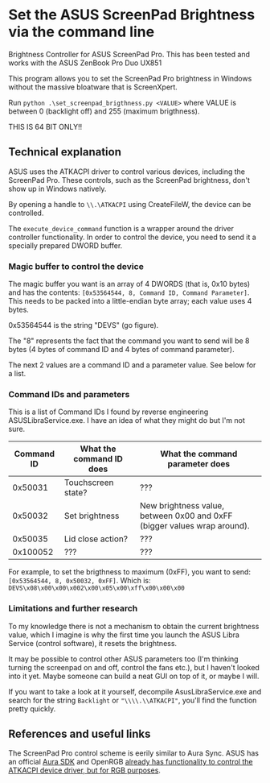 # Set the ASUS ScreenPad Brightness via the command line

Brightness Controller for ASUS ScreenPad Pro. This has been tested and works with the ASUS ZenBook Pro Duo UX851

This program allows you to set the ScreenPad Pro brightness in Windows without the massive bloatware that is ScreenXpert.

Run `python .\set_screenpad_brigthness.py <VALUE>` where VALUE is between 0 (backlight off) and 255 (maximum brigthness).

THIS IS 64 BIT ONLY!!

## Technical explanation

ASUS uses the ATKACPI driver to control various devices, including the ScreenPad Pro. These controls, such as the ScreenPad brightness, don't show up in Windows natively.

By opening a handle to `\\.\ATKACPI` using CreateFileW, the device can be controlled.

The `execute_device_command` function is a wrapper around the driver controller functionality. In order to control the device, you need to send it a specially prepared DWORD buffer.

### Magic buffer to control the device

The magic buffer you want is an array of 4 DWORDS (that is, 0x10 bytes) and has the contents: `[0x53564544, 8, Command ID, Command Parameter]`. This needs to be packed into a little-endian byte array; each value uses 4 bytes.

0x53564544 is the string "DEVS" (go figure).

The "8" represents the fact that the command you want to send will be 8 bytes (4 bytes of command ID and 4 bytes of command parameter).

The next 2 values are a command ID and a parameter value. See below for a list.


### Command IDs and parameters

This is a list of Command IDs I found by reverse engineering ASUSLibraService.exe. I have an idea of what they might do but I'm not sure.

Command ID | What the command ID does | What the command parameter does
--- | --- | ---
0x50031 | Touchscreen state? | ???
0x50032 | Set brightness | New brightness value, between 0x00 and 0xFF (bigger values wrap around).
0x50035 | Lid close action? | ???
0x100052 | ??? | ???

For example, to set the brigthness to maximum (0xFF), you want to send: `[0x53564544, 8, 0x50032, 0xFF]`. Which is: `DEVS\x08\x00\x00\x002\x00\x05\x00\xff\x00\x00\x00`

### Limitations and further research

To my knowledge there is not a mechanism to obtain the current brightness value, which I imagine is why the first time you launch the ASUS Libra Service (control software), it resets the brightness.

It may be possible to control other ASUS parameters too (I'm thinking turning the screenpad on and off, control the fans etc.), but I haven't looked into it yet. Maybe someone can build a neat GUI on top of it, or maybe I will.

If you want to take a look at it yourself, decompile AsusLibraService.exe and search for the string `Backlight` or `"\\\\.\\ATKACPI"`, you'll find the function pretty quickly.

## References and useful links

The ScreenPad Pro control scheme is eerily similar to Aura Sync. ASUS has an official [Aura SDK](https://www.ASUS.com/campaign/aura/us/AURA-ready.php) and OpenRGB [already has functionality to control the ATKACPI device driver, but for RGB purposes](https://gitlab.com/CalcProgrammer1/OpenRGB).
